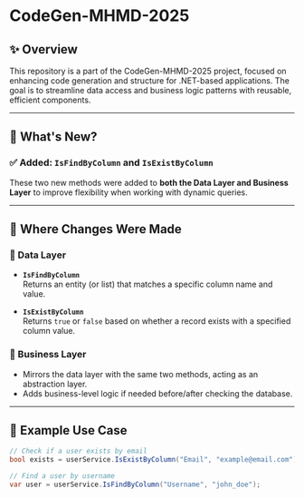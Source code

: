 # CodeGen-MHMD-2025

## ✨ Overview

This repository is a part of the CodeGen-MHMD-2025 project, focused on enhancing code generation and structure for .NET-based applications. The goal is to streamline data access and business logic patterns with reusable, efficient components.

---

## 🔧 What's New?

### ✅ Added: `IsFindByColumn` and `IsExistByColumn`

These two new methods were added to **both the Data Layer and Business Layer** to improve flexibility when working with dynamic queries.

---

## 📁 Where Changes Were Made

### 🧱 Data Layer

- **`IsFindByColumn`**  
  Returns an entity (or list) that matches a specific column name and value.

- **`IsExistByColumn`**  
  Returns `true` or `false` based on whether a record exists with a specified column value.

### 🧠 Business Layer

- Mirrors the data layer with the same two methods, acting as an abstraction layer.
- Adds business-level logic if needed before/after checking the database.

---

## 🧪 Example Use Case

```csharp
// Check if a user exists by email
bool exists = userService.IsExistByColumn("Email", "example@email.com");

// Find a user by username
var user = userService.IsFindByColumn("Username", "john_doe");
